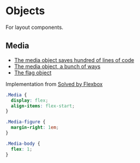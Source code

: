# Objects

For layout components.

## Media

* [The media object saves hundred of lines of code](http://www.stubbornella.org/content/2010/06/25/the-media-object-saves-hundreds-of-lines-of-code/)
* [The media object, a bunch of ways](https://css-tricks.com/media-object-bunch-ways/)
* [The flag object](https://csswizardry.com/2013/05/the-flag-object/)

Implementation from [Solved by Flexbox](https://philipwalton.github.io/solved-by-flexbox/demos/media-object/)

```css
.Media {
  display: flex;
  align-items: flex-start;
}

.Media-figure {
  margin-right: 1em;
}

.Media-body {
  flex: 1;
}
```